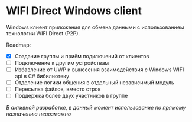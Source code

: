 # WIFI Direct Windows client

Windows клиент приложения для обмена данными с использованием технологии WIFI Direct (P2P).

Roadmap:
- [x] Создание группы и приём подключений от клиентов
- [ ] Подключение к другим устройствам
- [ ] Избавление от UWP и вынесения взаимодействия с Windows WIFI api в C# бибилиотеку
- [ ] Отделение логики общения в отдельный независимый модуль
- [ ] Пересылка файлов, вместо строк
- [ ] Поддержка более двух участников в группе

*В активной разработке, в данный момент использование по прямому назначению невозможно*
